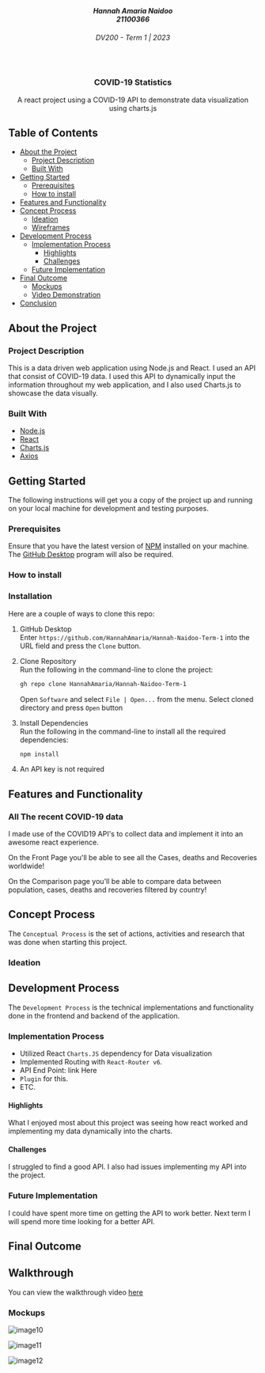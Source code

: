 <h5 align="center" style="padding:0;margin:0;">Hannah Amaria Naidoo</h5>
<h5 align="center" style="padding:0;margin:0;">21100366</h5>
<h6 align="center">DV200 - Term 1 | 2023</h6>
</br>
<p align="center">

  <a href="https://github.com/HannahAmaria/Hannah-Naidoo-DV200-">
  </a>
  
  <h3 align="center">COVID-19 Statistics</h3>

  <p align="center">
    A react project using a COVID-19 API to demonstrate data visualization using charts.js  <br>
</p>

## Table of Contents

* [About the Project](#about-the-project)
  * [Project Description](#project-description)
  * [Built With](#built-with)
* [Getting Started](#getting-started)
  * [Prerequisites](#prerequisites)
  * [How to install](#how-to-install)
* [Features and Functionality](#features-and-functionality)
* [Concept Process](#concept-process)
   * [Ideation](#ideation)
   * [Wireframes](#wireframes)
* [Development Process](#development-process)
   * [Implementation Process](#implementation-process)
        * [Highlights](#highlights)
        * [Challenges](#challenges)
   * [Future Implementation](#peer-reviews)
* [Final Outcome](#final-outcome)
    * [Mockups](#mockups)
    * [Video Demonstration](#video-demonstration)
* [Conclusion](#conclusion)

## About the Project

### Project Description

This is a data driven web application
using Node.js and React. I used an API that consist of COVID-19
data. I used this API to dynamically input the information throughout
my web application, and I also used Charts.js to showcase the data
visually.

### Built With

* [Node.js](https://nodejs.org/en/)
* [React](https://reactjs.org/)
* [Charts.js](https://www.chartjs.org/)
* [Axios](https://github.com/axios/axios)

## Getting Started

The following instructions will get you a copy of the project up and running on your local machine for development and testing purposes.

### Prerequisites

Ensure that you have the latest version of [NPM](https://www.npmjs.com/) installed on your machine. The [GitHub Desktop](https://desktop.github.com/) program will also be required.

### How to install

### Installation
Here are a couple of ways to clone this repo:

1. GitHub Desktop </br>
Enter `https://github.com/HannahAmaria/Hannah-Naidoo-Term-1` into the URL field and press the `Clone` button.

2. Clone Repository </br>
Run the following in the command-line to clone the project:
   ```sh
   gh repo clone HannahAmaria/Hannah-Naidoo-Term-1
   ```
    Open `Software` and select `File | Open...` from the menu. Select cloned directory and press `Open` button

3. Install Dependencies </br>
Run the following in the command-line to install all the required dependencies:
   ```sh
   npm install
   ```

4. An API key is not required

## Features and Functionality

### All The recent COVID-19 data

I made use of the COVID19 API's to collect data and implement it into an awesome react experience. 

On the Front Page you'll be able to see all the Cases, deaths and Recoveries worldwide!

On the Comparison page you'll be able to compare data between population, cases, deaths and recoveries filtered by country!

## Concept Process

The `Conceptual Process` is the set of actions, activities and research that was done when starting this project.

### Ideation

## Development Process

The `Development Process` is the technical implementations and functionality done in the frontend and backend of the application.

### Implementation Process

* Utilized React `Charts.JS` dependency for Data visualization
* Implemented Routing with `React-Router v6`.
* API End Point: link Here 
* `Plugin` for this.
* ETC.

#### Highlights

What I enjoyed most about this project was seeing how
react worked and implementing my data dynamically
into the charts. 

#### Challenges

I struggled to find a good API. I also
had issues implementing my API into the project.

### Future Implementation

I could have spent more time on getting
the API to work better. Next term I will 
spend more time looking for a better API. 

## Final Outcome

## Walkthrough
<p>You can view the walkthrough video <a href="https://drive.google.com/file/d/1W-lo_FTPaZtcAjyQ6Imc_yjybQda8vfl/view?usp=sharing">here</a></p>

### Mockups

![image10](/src/img)
<br>

![image11](https://github.com/HannahAmaria/Hannah-Naidoo-DV200-/blob/main/Mockup%202.png)
<br>

![image12](https://github.com/HannahAmaria/Hannah-Naidoo-DV200-/blob/main/Mockup%203.png)





